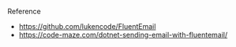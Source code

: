 Reference 
- https://github.com/lukencode/FluentEmail
- https://code-maze.com/dotnet-sending-email-with-fluentemail/
